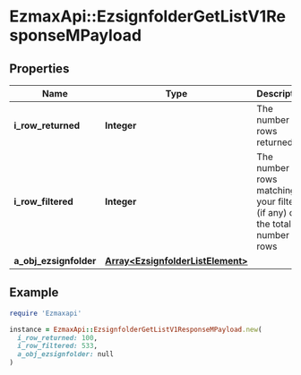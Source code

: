 # EzmaxApi::EzsignfolderGetListV1ResponseMPayload

## Properties

| Name | Type | Description | Notes |
| ---- | ---- | ----------- | ----- |
| **i_row_returned** | **Integer** | The number of rows returned |  |
| **i_row_filtered** | **Integer** | The number of rows matching your filters (if any) or the total number of rows |  |
| **a_obj_ezsignfolder** | [**Array&lt;EzsignfolderListElement&gt;**](EzsignfolderListElement.md) |  |  |

## Example

```ruby
require 'Ezmaxapi'

instance = EzmaxApi::EzsignfolderGetListV1ResponseMPayload.new(
  i_row_returned: 100,
  i_row_filtered: 533,
  a_obj_ezsignfolder: null
)
```

